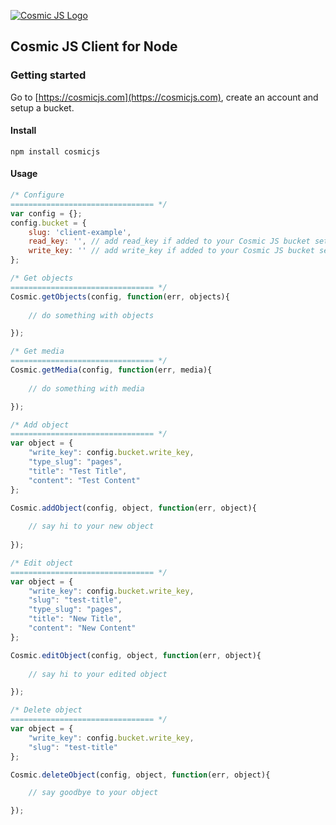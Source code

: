 [![Cosmic JS Logo](https://cosmicjs.com/images/marketing/logo-w-brand.jpg)](https://cosmicjs.com/)
## Cosmic JS Client for Node

### Getting started
Go to [https://cosmicjs.com](https://cosmicjs.com), create an account and setup a bucket.

#### Install
```
npm install cosmicjs
```

#### Usage

```javascript
/* Configure
================================ */
var config = {};
config.bucket = {
	slug: 'client-example',
	read_key: '', // add read_key if added to your Cosmic JS bucket settings
	write_key: '' // add write_key if added to your Cosmic JS bucket settings
};

/* Get objects
================================ */
Cosmic.getObjects(config, function(err, objects){
				
	// do something with objects

});

/* Get media
================================ */
Cosmic.getMedia(config, function(err, media){
			
	// do something with media

});

/* Add object
================================ */
var object = {
	"write_key": config.bucket.write_key,
	"type_slug": "pages",
	"title": "Test Title",
	"content": "Test Content"
};

Cosmic.addObject(config, object, function(err, object){
	
	// say hi to your new object
	
});

/* Edit object
================================ */
var object = {
	"write_key": config.bucket.write_key,
	"slug": "test-title",
	"type_slug": "pages",
	"title": "New Title",
	"content": "New Content"
};

Cosmic.editObject(config, object, function(err, object){
	
	// say hi to your edited object

});

/* Delete object
================================ */
var object = {
	"write_key": config.bucket.write_key,
	"slug": "test-title"
};

Cosmic.deleteObject(config, object, function(err, object){

	// say goodbye to your object

});
```
